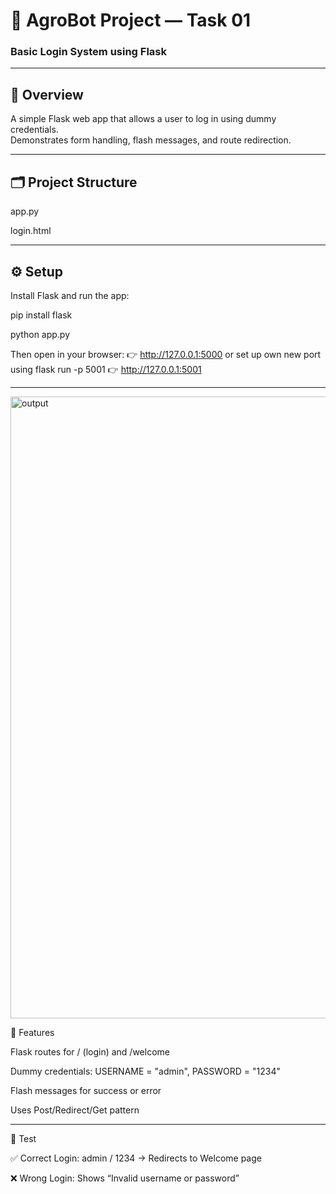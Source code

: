 # 🌾 AgroBot Project — Task 01  
### **Basic Login System using Flask**

---

## 📘 Overview
A simple Flask web app that allows a user to log in using dummy credentials.  
Demonstrates form handling, flash messages, and route redirection.

---

## 🗂️ Project Structure

app.py

login.html



---

## ⚙️ Setup

Install Flask and run the app:

pip install flask

python app.py

Then open in your browser:
👉 http://127.0.0.1:5000  or set up own new port
using flask run -p 5001 👉 http://127.0.0.1:5001

---


<img width="1899" height="995" alt="output" src="https://github.com/user-attachments/assets/6b7320fa-b1b2-4cc4-b0f7-f8d1f82f09ba" />


🧩 Features

Flask routes for / (login) and /welcome

Dummy credentials:
USERNAME = "admin", PASSWORD = "1234"

Flash messages for success or error

Uses Post/Redirect/Get pattern

---

🧪 Test

✅ Correct Login: admin / 1234 → Redirects to Welcome page

❌ Wrong Login: Shows “Invalid username or password”


